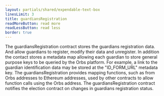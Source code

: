 ```yaml
---
layout: partials/shared/expendable-text-box
linesLimit: 3
title: guardiansRegistration
readMoreButton: read more
readLessButton: read less
border: true
---
```


The guardiansRegistration contract stores the guardians registration data. And allow guardians to register, modify their data and unregister. In addition the contact stores a metadata map allowing each guardian to store general purpose keys to be queried by the Orbs platform. For example, a link to the guardian identification data may be stored at the "ID_FORM_URL" metadata key. The guardiansRegistration provides mapping functions, such as from Orbs addresses to Ethereum addresses, used by other contracts to allow function calls using the Orbs address. The guardiansRegistration contract notifies the election contract on changes in guardians registration status.
